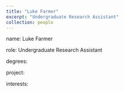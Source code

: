 ```yaml
---
title: "Luke Farmer"
excerpt: "Undergraduate Research Assistant"
collection: people
---
```


name: Luke Farmer

role: Undergraduate Research Assistant

degrees: 

project:

interests: 
